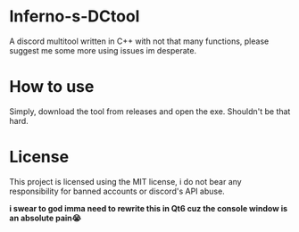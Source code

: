 # Inferno-s-DCtool
A discord multitool written in C++ with not that many functions, please suggest me some more using issues im desperate.

# How to use
Simply, download the tool from releases and open the exe. Shouldn't be that hard.

# License
This project is licensed using the MIT license, i do not bear any responsibility for banned accounts or discord's API abuse.

**i swear to god imma need to rewrite this in Qt6 cuz the console window is an absolute pain😭**
